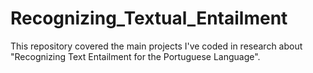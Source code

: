 # Recognizing_Textual_Entailment
This repository covered the main projects I've coded in research about "Recognizing Text Entailment for the Portuguese Language".
